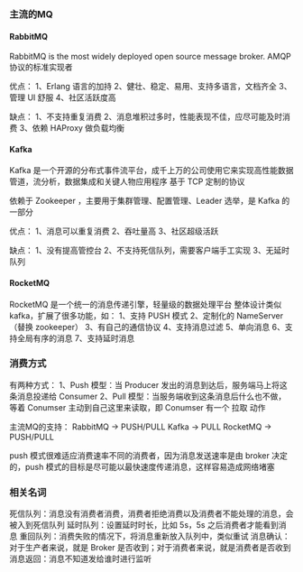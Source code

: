 ### 主流的MQ
#### RabbitMQ
RabbitMQ is the most widely deployed open source message broker.
AMQP 协议的标准实现者

优点：
1、Erlang 语言的加持
2、健壮、稳定、易用、支持多语言，文档齐全
3、管理 UI 舒服
4、社区活跃度高

缺点：
1、不支持重复消费
2、消息堆积过多时，性能表现不佳，应尽可能及时消费
3、依赖 HAProxy 做负载均衡
#### Kafka
Kafka 是一个开源的分布式事件流平台，成千上万的公司使用它来实现高性能数据管道，流分析，数据集成和关键人物应用程序
基于 TCP 定制的协议

依赖于 Zookeeper ，主要用于集群管理、配置管理、Leader 选举，是 Kafka 的一部分

优点：
1、消息可以重复消费
2、吞吐量高
3、社区超级活跃

缺点：
1、没有提高管控台
2、不支持死信队列，需要客户端手工实现
3、无延时队列

#### RocketMQ
RocketMQ 是一个统一的消息传递引擎，轻量级的数据处理平台
整体设计类似 kafka，扩展了很多功能，如：
1、支持 PUSH 模式
2、定制化的 NameServer（替换 zookeeper）
3、有自己的通信协议
4、支持消息过滤
5、单向消息
6、支持全局有序的消息
7、支持延时消息

### 消费方式
有两种方式：
1、Push 模型：当 Producer 发出的消息到达后，服务端马上将这条消息投递给 Consumer
2、Pull 模型：当服务端收到这条消息后什么也不做，等着 Conumser 主动到自己这里来读取，即 Conumser 有一个 拉取 动作

主流MQ的支持：
RabbitMQ -> PUSH/PULL
Kafka -> PULL
RocketMQ -> PUSH/PULL

push 模式很难适应消费速率不同的消费者，因为消息发送速率是由 broker 决定的，push 模式的目标是尽可能以最快速度传递消息，这样容易造成网络堵塞

### 相关名词
死信队列：消息没有消费者消费，消费者拒绝消费以及消费者不能处理的消息，会被入到死信队列
延时队列：设置延时时长，比如 5s，5s 之后消费者才能看到消息
重回队列：消费失败的情况下，将消息重新放入队列中，类似重试
消息确认：对于生产者来说，就是 Broker 是否收到；对于消费者来说，就是消费者是否收到
消息返回：消息不知道发给谁时进行监听